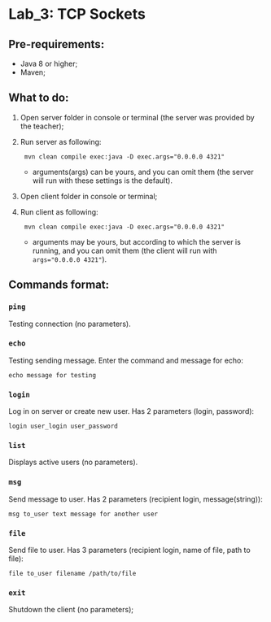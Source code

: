 # Lab_3: TCP Sockets

## Pre-requirements:
* Java 8 or higher;
* Maven;

## What to do:
1. Open server folder in console or terminal (the server was provided by the teacher);
2. Run server as following:

		mvn clean compile exec:java -D exec.args="0.0.0.0 4321"

   * arguments(args) can be yours, and you can omit them (the server will run with these settings is the default).
   
3. Open client folder in console or terminal;
4. Run client as following:

		mvn clean compile exec:java -D exec.args="0.0.0.0 4321"

   * arguments may be yours, but according to which the server is running, and you can omit them (the client will run with `args="0.0.0.0 4321"`).

## Commands format:

### `ping`
Testing connection (no parameters).

### `echo`
Testing sending message. Enter the command and message for echo:

    echo message for testing

### `login`
Log in on server or create new user. Has 2 parameters (login, password):

    login user_login user_password

### `list`
Displays active users (no parameters).

### `msg`
Send message to user. Has 2 parameters (recipient login, message(string)):

    msg to_user text message for another user

### `file`
Send file to user. Has 3 parameters (recipient login, name of file, path to file):

    file to_user filename /path/to/file

### `exit`
Shutdown the client (no parameters);